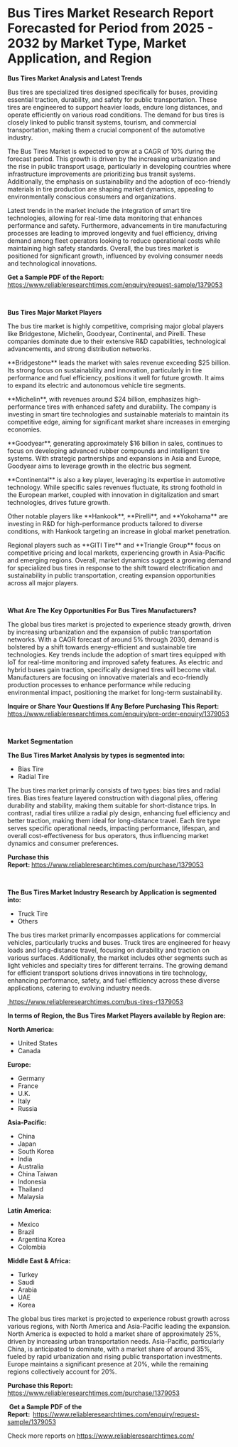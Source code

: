 <p><h1>Bus Tires Market Research Report Forecasted for Period from 2025 -  2032 by Market Type, Market Application, and Region</h1></p><p><strong>Bus Tires Market Analysis and Latest Trends</strong></p>
<p><p>Bus tires are specialized tires designed specifically for buses, providing essential traction, durability, and safety for public transportation. These tires are engineered to support heavier loads, endure long distances, and operate efficiently on various road conditions. The demand for bus tires is closely linked to public transit systems, tourism, and commercial transportation, making them a crucial component of the automotive industry.</p><p>The Bus Tires Market is expected to grow at a CAGR of 10% during the forecast period. This growth is driven by the increasing urbanization and the rise in public transport usage, particularly in developing countries where infrastructure improvements are prioritizing bus transit systems. Additionally, the emphasis on sustainability and the adoption of eco-friendly materials in tire production are shaping market dynamics, appealing to environmentally conscious consumers and organizations.</p><p>Latest trends in the market include the integration of smart tire technologies, allowing for real-time data monitoring that enhances performance and safety. Furthermore, advancements in tire manufacturing processes are leading to improved longevity and fuel efficiency, driving demand among fleet operators looking to reduce operational costs while maintaining high safety standards. Overall, the bus tires market is positioned for significant growth, influenced by evolving consumer needs and technological innovations.</p></p>
<p><strong>Get a Sample PDF of the Report:&nbsp;</strong> <a href="https://www.reliableresearchtimes.com/enquiry/request-sample/1379053?utm_campaign=2193&utm_medium=2&utm_source=Github&utm_content=ia&utm_term=30032025&utm_id=bus-tires">https://www.reliableresearchtimes.com/enquiry/request-sample/1379053</a></p>
<p>&nbsp;</p>
<p><strong>Bus Tires Major Market Players</strong></p>
<p><p>The bus tire market is highly competitive, comprising major global players like Bridgestone, Michelin, Goodyear, Continental, and Pirelli. These companies dominate due to their extensive R&D capabilities, technological advancements, and strong distribution networks.</p><p>**Bridgestone** leads the market with sales revenue exceeding $25 billion. Its strong focus on sustainability and innovation, particularly in tire performance and fuel efficiency, positions it well for future growth. It aims to expand its electric and autonomous vehicle tire segments.</p><p>**Michelin**, with revenues around $24 billion, emphasizes high-performance tires with enhanced safety and durability. The company is investing in smart tire technologies and sustainable materials to maintain its competitive edge, aiming for significant market share increases in emerging economies.</p><p>**Goodyear**, generating approximately $16 billion in sales, continues to focus on developing advanced rubber compounds and intelligent tire systems. With strategic partnerships and expansions in Asia and Europe, Goodyear aims to leverage growth in the electric bus segment.</p><p>**Continental** is also a key player, leveraging its expertise in automotive technology. While specific sales revenues fluctuate, its strong foothold in the European market, coupled with innovation in digitalization and smart technologies, drives future growth.</p><p>Other notable players like **Hankook**, **Pirelli**, and **Yokohama** are investing in R&D for high-performance products tailored to diverse conditions, with Hankook targeting an increase in global market penetration.</p><p>Regional players such as **GITI Tire** and **Triangle Group** focus on competitive pricing and local markets, experiencing growth in Asia-Pacific and emerging regions. Overall, market dynamics suggest a growing demand for specialized bus tires in response to the shift toward electrification and sustainability in public transportation, creating expansion opportunities across all major players.</p></p>
<p>&nbsp;</p>
<p><strong>What Are The Key Opportunities For Bus Tires Manufacturers?</strong></p>
<p><p>The global bus tires market is projected to experience steady growth, driven by increasing urbanization and the expansion of public transportation networks. With a CAGR forecast of around 5% through 2030, demand is bolstered by a shift towards energy-efficient and sustainable tire technologies. Key trends include the adoption of smart tires equipped with IoT for real-time monitoring and improved safety features. As electric and hybrid buses gain traction, specifically designed tires will become vital. Manufacturers are focusing on innovative materials and eco-friendly production processes to enhance performance while reducing environmental impact, positioning the market for long-term sustainability.</p></p>
<p><strong>Inquire or Share Your Questions If Any Before Purchasing This Report:</strong> <a href="https://www.reliableresearchtimes.com/enquiry/pre-order-enquiry/1379053?utm_campaign=2193&utm_medium=2&utm_source=Github&utm_content=ia&utm_term=30032025&utm_id=bus-tires">https://www.reliableresearchtimes.com/enquiry/pre-order-enquiry/1379053</a></p>
<p>&nbsp;</p>
<p><strong>Market Segmentation</strong></p>
<p><strong>The Bus Tires Market Analysis by types is segmented into:</strong></p>
<p><ul><li>Bias Tire</li><li>Radial Tire</li></ul></p>
<p><p>The bus tires market primarily consists of two types: bias tires and radial tires. Bias tires feature layered construction with diagonal plies, offering durability and stability, making them suitable for short-distance trips. In contrast, radial tires utilize a radial ply design, enhancing fuel efficiency and better traction, making them ideal for long-distance travel. Each tire type serves specific operational needs, impacting performance, lifespan, and overall cost-effectiveness for bus operators, thus influencing market dynamics and consumer preferences.</p></p>
<p><strong>Purchase this Report:&nbsp;</strong><a href="https://www.reliableresearchtimes.com/purchase/1379053?utm_campaign=2193&utm_medium=2&utm_source=Github&utm_content=ia&utm_term=30032025&utm_id=bus-tires">https://www.reliableresearchtimes.com/purchase/1379053</a></p>
<p>&nbsp;</p>
<p><strong>The Bus Tires Market Industry Research by Application is segmented into:</strong></p>
<p><ul><li>Truck Tire</li><li>Others</li></ul></p>
<p><p>The bus tires market primarily encompasses applications for commercial vehicles, particularly trucks and buses. Truck tires are engineered for heavy loads and long-distance travel, focusing on durability and traction on various surfaces. Additionally, the market includes other segments such as light vehicles and specialty tires for different terrains. The growing demand for efficient transport solutions drives innovations in tire technology, enhancing performance, safety, and fuel efficiency across these diverse applications, catering to evolving industry needs.</p></p>
<p><a href="https://www.reliableresearchtimes.com/bus-tires-r1379053?utm_campaign=2193&utm_medium=2&utm_source=Github&utm_content=ia&utm_term=30032025&utm_id=bus-tires">&nbsp;https://www.reliableresearchtimes.com/bus-tires-r1379053</a></p>
<p><strong>In terms of Region, the Bus Tires Market Players available by Region are:</strong></p>
<p>
    <p> <strong> North America: </strong>
        <ul>
            <li>United States</li>
            <li>Canada</li>
        </ul>
        </p> 
    <p> <strong> Europe: </strong>
        <ul>
            <li>Germany</li>
            <li>France</li>
            <li>U.K.</li>
            <li>Italy</li>
            <li>Russia</li>
        </ul>
        </p> 
    <p> <strong> Asia-Pacific: </strong>
        <ul>
            <li>China</li>
            <li>Japan</li>
            <li>South Korea</li>
            <li>India</li>
            <li>Australia</li>
            <li>China Taiwan</li>
            <li>Indonesia</li>
            <li>Thailand</li>
            <li>Malaysia</li>
        </ul>
        </p> 
    <p> <strong> Latin America: </strong>
        <ul>
            <li>Mexico</li>
            <li>Brazil</li>
            <li>Argentina Korea</li>
            <li>Colombia</li>
        </ul>
        </p> 
    <p> <strong> Middle East & Africa: </strong>
        <ul>
            <li>Turkey</li>
            <li>Saudi</li>
            <li>Arabia</li>
            <li>UAE</li>
            <li>Korea</li>
        </ul>
    </p>
    </p>
<p><p>The global bus tires market is projected to experience robust growth across various regions, with North America and Asia-Pacific leading the expansion. North America is expected to hold a market share of approximately 25%, driven by increasing urban transportation needs. Asia-Pacific, particularly China, is anticipated to dominate, with a market share of around 35%, fueled by rapid urbanization and rising public transportation investments. Europe maintains a significant presence at 20%, while the remaining regions collectively account for 20%.</p></p>
<p><strong>Purchase this Report: </strong><a href="https://www.reliableresearchtimes.com/purchase/1379053?utm_campaign=2193&utm_medium=2&utm_source=Github&utm_content=ia&utm_term=30032025&utm_id=bus-tires">https://www.reliableresearchtimes.com/purchase/1379053</a></p>
<p>&nbsp;<strong>Get a Sample PDF of the Report:&nbsp;&nbsp;</strong><a href="https://www.reliableresearchtimes.com/enquiry/request-sample/1379053?utm_campaign=2193&utm_medium=2&utm_source=Github&utm_content=ia&utm_term=30032025&utm_id=bus-tires">https://www.reliableresearchtimes.com/enquiry/request-sample/1379053</a></p>
<p><strong></strong></p>
<p>Check more reports on <a href="https://www.reliableresearchtimes.com/?utm_campaign=2193&utm_medium=2&utm_source=Github&utm_content=ia&utm_term=30032025&utm_id=bus-tires">https://www.reliableresearchtimes.com/</a></p>